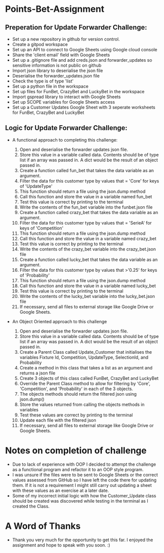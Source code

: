 # Points-Bet-Assignment

## Preperation for Update Forwarder Challenge:

-   Set up a new repository in github for version control.
-   Create a gitpod workspace
-   Set up an API to connect to Google Sheets using Google cloud console
-   Share the 'client email' field with Google Sheets
-   Set up a .gitignore file and add creds.json and forwarder_updates so sensitive information is not public on github
-   Import json library to deserialise the json file
-   Deserialise the forwarder_updates.json file
-   Check the type is of type 'list'
-   Set up a python file in the workspace
-   Set up files for FunBet, CrazyBet and LuckyBet in the workspace
-   Import gspread library to interact with Google Sheets
-   Set up SCOPE variables for Google Sheets access
-   Set up a Customer Updates Google Sheet with 3 seperate worksheets for FunBet, CrazyBet and LuckyBet

## Logic for Update Forwarder Challenge:

-   A functional approach to completing this challenge:

    1.  Open and deserialise the forwarder updates json file. 
    2.  Store this value in a variable called data. Contents should be of type list if an array was passed in. A dict would be the result of an object passed in.
    3.  Create a function called fun_bet that takes the data variable as an argument.
    4.  Filter the data for this customer type by values that = 'Core' for keys of 'UpdateType'
    5.  This function should return a file using the json.dump method
    6.  Call this function and store the value in a variable named fun_bet
    7.  Test this value is correct by printing to the terminal
    8.  Write the contents of the fun_bet variable into the funbet.json file
    9.  Create a function called crazy_bet that takes the data variable as an argument.
    10. Filter the data for this customer type by values that = 'SerieA' for keys of 'Competition'
    11. This function should return a file using the json.dump method
    11. Call this function and store the value in a variable named crazy_bet
    12. Test this value is correct by printing to the terminal
    13. Write the contents of the crazy_bet variable into the crazy_bet.json file
    14. Create a function called lucky_bet that takes the data variable as an argument.
    15. Filter the data for this customer type by values that >'0.25' for keys of 'Probability'
    11. This function should return a file using the json.dump method
    16. Call this function and store the value in a variable named lucky_bet
    17. Test this value is correct by printing to the terminal
    18. Write the contents of the lucky_bet variable into the lucky_bet.json file
    19. If necessary, send all files to external storage like Google Drive or Google Sheets.

- An Object Oriented approach to this challenge

    1. Open and deserialise the forwarder updates json file.
    2. Store this value in a variable called data. Contents should be of type list if an array was passed in. A dict would be the result of an object passed in. 
    3. Create a Parent Class called Update_Customer that initialises the variables Fixture Id, Competition, UpdateType, SelectionId, and Probability
    4. Create a method in this class that takes a list as an argument and returns a json file
    5. Create 3 objects of this class called FunBet, CrazyBet and LuckyBet
    6. Override the Parent Class method to allow for filtering by 'Core', 'Competition', and 'Probability' in each of the 3 objects.
    7. The objects methods should return the filtered json using json.dump()
    8. Store the values returned from calling the objects methods in variables
    9. Test these values are correct by printing to the terminal
    10. Update each file with the filtered json
    11. If necessary, send all files to external storage like Google Drive or Google Sheets.

# Notes on completion of challenge

-   Due to lack of experience with OOP I decided to attempt the challenge as a functional program and refactor it to an OOP style program.
-   I was unsure if the files were to be sent to Google Sheets or the correct values assessed from GitHub so I have left the code there for updating them. 
    If it is not a requirement I might still carry out updating a sheet with these values as an exercise at a later date.
-   Some of my incorrect initial logic with how the Customer_Update class should be created was discovered while testing in the terminal as I created the Class.

# A Word of Thanks

-   Thank you very much for the opportunity to get this far. I enjoyed the assignment and hope to speak with you soon. :)
